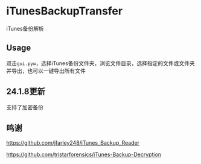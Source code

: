 # iTunesBackupTransfer
iTunes备份解析

## Usage
双击`gui.pyw`，选择iTunes备份文件夹，浏览文件目录，选择指定的文件或文件夹并导出，也可以一键导出所有文件

## 24.1.8更新
支持了加密备份

## 鸣谢
https://github.com/jfarley248/iTunes_Backup_Reader

https://github.com/tristarforensics/iTunes-Backup-Decryption
